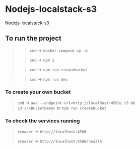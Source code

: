 # Nodejs-localstack-s3
Nodejs-localstack-s3

## To run the project

>>`cmd` -> `docker-compose up -d`

>>`cmd` -> `npm i`

>> `cmd` -> `npm run createbucket`

>>`cmd` ->  `npm run dev`

### To create your own bucket 
>`cmd` ->  `aws --endpoint-url=http://localhost:4566/ s3 mb s3://<BucketName>` or `npm run createbucket`

### To check the services running 
>`browser` ->  `http://localhost:4566`
 
>`browser` ->  `http://localhost:4566/health` 


